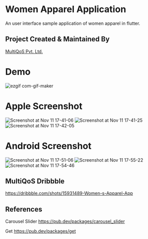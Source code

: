 # Women Apparel Application

An user interface sample application of women apparel in flutter.

## Project Created & Maintained By

 [MultiQoS Pvt. Ltd.](https://multiqos.com/)

# Demo

![ezgif com-gif-maker](https://user-images.githubusercontent.com/92035186/141295148-57db6f8a-21c1-4119-8c61-47529a402323.gif)

# Apple Screenshot

![Screenshot at Nov 11 17-41-06](https://user-images.githubusercontent.com/92035186/141296176-702bb277-bb9d-422b-b1a4-1b3b937c027c.png)
![Screenshot at Nov 11 17-41-25](https://user-images.githubusercontent.com/92035186/141296609-ddecb110-260b-4a75-9802-9abeb2ce31ec.png)
![Screenshot at Nov 11 17-42-05](https://user-images.githubusercontent.com/92035186/141296813-4366aa4b-c507-44bc-9e97-42f9bc793ac8.png)

# Android Screenshot

![Screenshot at Nov 11 17-51-06](https://user-images.githubusercontent.com/92035186/141297911-a2043452-b9f0-458f-b8ac-de02a268fb1c.png)
![Screenshot at Nov 11 17-55-22](https://user-images.githubusercontent.com/92035186/141297909-341aff52-a25f-4f2e-b2d0-92903d862410.png)
![Screenshot at Nov 11 17-54-46](https://user-images.githubusercontent.com/92035186/141297899-c95c00b1-46d6-4757-a2da-6c95978af381.png)

## MultiQoS Dribbble 
https://dribbble.com/shots/15931489-Women-s-Apparel-App

## References

Carousel Slider https://pub.dev/packages/carousel_slider

Get https://pub.dev/packages/get

